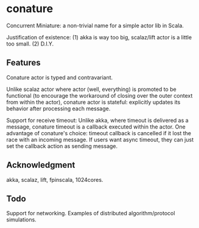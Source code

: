 # conature

Concurrent Miniature: a non-trivial name for a simple actor lib in Scala.

Justification of existence: (1) akka is way too big, scalaz/lift actor is a little too small.
(2) D.I.Y.

## Features

Conature actor is typed and contravariant.

Unlike scalaz actor where actor (well, everything) is promoted to be functional (to encourage
the workaround of closing over the outer context from within the actor), conature actor is stateful:
explicitly updates its behavior after processing each message.

Support for receive timeout: Unlike akka, where timeout is delivered as a message, conature timeout
is a callback executed within the actor. One advantage of conature's choice: timeout callback is
cancelled if it lost the race with an incoming message. If users want async timeout, they
can just set the callback action as sending message.


## Acknowledgment

akka, scalaz, lift, fpinscala, 1024cores.

## Todo

Support for networking.
Examples of distributed algorithm/protocol simulations.
